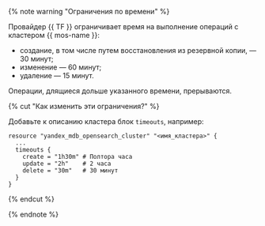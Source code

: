 {% note warning "Ограничения по времени" %}

Провайдер {{ TF }} ограничивает время на выполнение операций с кластером {{ mos-name }}:

* создание, в том числе путем восстановления из резервной копии, — 30 минут;
* изменение — 60 минут;
* удаление — 15 минут.

Операции, длящиеся дольше указанного времени, прерываются.

{% cut "Как изменить эти ограничения?" %}

Добавьте к описанию кластера блок `timeouts`, например:

```hcl
resource "yandex_mdb_opensearch_cluster" "<имя_кластера>" {
  ...
  timeouts {
    create = "1h30m" # Полтора часа
    update = "2h"    # 2 часа
    delete = "30m"   # 30 минут
  }
}
```

{% endcut %}

{% endnote %}
